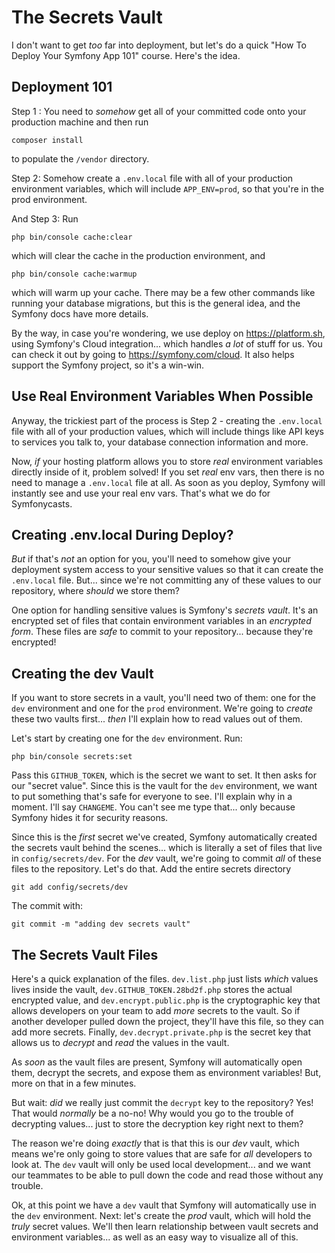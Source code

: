 # The Secrets Vault

I don't want to get *too* far into deployment, but let's do a quick "How To Deploy
Your Symfony App 101" course. Here's the idea.

## Deployment 101

Step 1 : You need to *somehow* get all of your committed code onto your production
machine and then run

```terminal
composer install
```

to populate the `/vendor` directory.

Step 2: Somehow create a `.env.local` file with all of your production environment
variables, which will include `APP_ENV=prod`, so that you're in the prod environment.

And Step 3: Run

```terminal
php bin/console cache:clear
```

which will clear the cache in the production environment, and

```terminal
php bin/console cache:warmup
```

which will warm up your cache. There may be a few other commands like running your
database migrations, but this is the general idea, and the Symfony docs have more
details.

By the way, in case you're wondering, we use deploy on https://platform.sh, using
Symfony's Cloud integration... which handles *a lot* of stuff for us. You can check
it out by going to https://symfony.com/cloud. It also helps support the Symfony
project, so it's a win-win.

## Use Real Environment Variables When Possible

Anyway, the trickiest part of the process is Step 2 - creating the `.env.local` file
with all of your production values, which will include things like API keys to
services you talk to, your database connection information and more.

Now, *if* your hosting platform allows you to store *real* environment variables
directly inside of it, problem solved! If you set *real* env vars, then there is
no need to manage a `.env.local` file at all. As soon as you deploy, Symfony will
instantly see and use your real env vars. That's what we do for Symfonycasts.

## Creating .env.local During Deploy?

*But* if that's *not* an option for you, you'll need to somehow give your deployment
system access to your sensitive values so that it can create the `.env.local` file.
But... since we're not committing any of these values to our repository, where
*should* we store them?

One option for handling sensitive values is Symfony's *secrets vault*. It's an
encrypted set of files that contain environment variables in an *encrypted form*.
These files are *safe* to commit to your repository... because they're encrypted!

## Creating the dev Vault

If you want to store secrets in a vault, you'll need two of them: one for the `dev`
environment and one for the `prod` environment. We're going to *create* these two
vaults first... *then* I'll explain how to read values out of them.

Let's start by creating one for the `dev` environment. Run:

```terminal
php bin/console secrets:set
```

Pass this `GITHUB_TOKEN`, which is the secret we want to set. It then asks for our
"secret value". Since this is the vault for the `dev` environment, we want to
put something that's safe for everyone to see. I'll explain why in a moment. I'll
say `CHANGEME`. You can't see me type that... only because Symfony hides it for
security reasons.

Since this is the *first* secret we've created, Symfony automatically created the
secrets vault behind the scenes... which is literally a set of files that live
in `config/secrets/dev`. For the *dev* vault, we're going to commit *all* of these
files to the repository. Let's do that. Add the entire secrets directory

```terminal-silent
git add config/secrets/dev
```

The commit with:


```terminal
git commit -m "adding dev secrets vault"
```

## The Secrets Vault Files

Here's a quick explanation of the files. `dev.list.php` just lists *which*
values lives inside the vault, `dev.GITHUB_TOKEN.28bd2f.php` stores the actual
encrypted value, and `dev.encrypt.public.php` is the cryptographic key that allows
developers on your team to add *more* secrets to the vault. So if another developer
pulled down the project, they'll have this file, so they can add more secrets.
Finally, `dev.decrypt.private.php` is the secret key that allows us to *decrypt*
and *read* the values in the vault.

As *soon* as the vault files are present, Symfony will automatically open them,
decrypt the secrets, and expose them as environment variables! But, more on that
in a few minutes.

But wait: *did* we really just commit the `decrypt` key to the repository? Yes!
That would *normally* be a no-no! Why would you go to the trouble of decrypting
values... just to store the decryption key right next to them?

The reason we're doing *exactly* that is that this is our *dev* vault, which means
we're only going to store values that are safe for *all* developers to look at.
The `dev` vault will only be used local development... and we want our teammates
to be able to pull down the code and read those without any trouble.

Ok, at this point we have a `dev` vault that Symfony will automatically use in
the `dev` environment. Next: let's create the *prod* vault, which will hold the
*truly* secret values. We'll then learn relationship between vault secrets and
environment variables... as well as an easy way to visualize all of this.